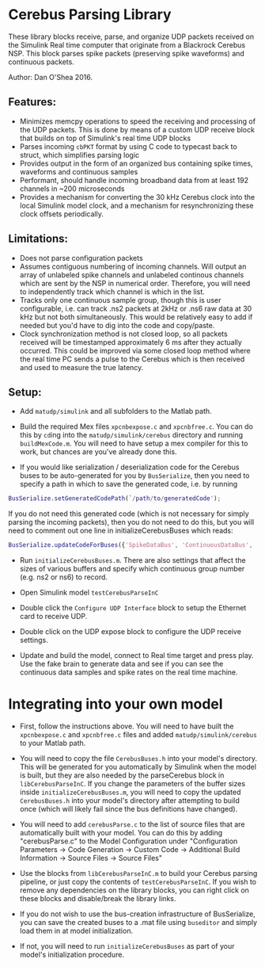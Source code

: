# Cerebus Parsing Library

These library blocks receive, parse, and organize UDP packets received on the Simulink Real time computer that originate from a Blackrock Cerebus NSP. This block parses spike packets (preserving spike waveforms) and continuous packets.

Author: Dan O'Shea 2016.

## Features:

- Minimizes memcpy operations to speed the receiving and processing of the UDP packets. This is done by means of a custom UDP receive block that builds on top of Simulink's real time UDP blocks
- Parses incoming  `cbPKT` format by using C code to typecast back to struct, which simplifies parsing logic
- Provides output in the form of an organized bus containing spike times, waveforms and continuous samples
- Performant, should handle incoming broadband data from at least 192 channels in ~200 microseconds
- Provides a mechanism for converting the 30 kHz Cerebus clock into the local Simulink model clock, and a mechanism for resynchronizing these clock offsets periodically.

## Limitations:

- Does not parse configuration packets
- Assumes contiguous numbering of incoming channels. Will output an array of unlabeled spike channels and unlabeled continous channels which are sent by the NSP in numerical order. Therefore, you will need to independently track which channel is which in the list.
- Tracks only one continuous sample group, though this is user configurable, i.e. can track .ns2 packets at 2kHz or .ns6 raw data at 30 kHz but not both simultaneously. This would be relatively easy to add if needed but you'd have to dig into the code and copy/paste.
- Clock synchronization method is not closed loop, so all packets received will be timestamped approximately 6 ms after they actually occurred. This could be improved via some closed loop method where the real time PC sends a pulse to the Cerebus which is then received and used to measure the true latency.

## Setup:

- Add `matudp/simulink` and all subfolders to the Matlab path.

- Build the required Mex files `xpcnbexpose.c` and `xpcnbfree.c`. You can do this by `cd`ing into the `matudp/simulink/cerebus` directory and running `buildMexCode.m`. You will need to have setup a mex compiler for this to work, but chances are you've already done this.

- If you would like serialization / deserialization code for the Cerebus buses to be auto-generated for you by `BusSerialize`, then you need to specify a path in which to save the generated code, i.e. by running 

```matlab
BusSerialize.setGeneratedCodePath(`/path/to/generatedCode');
```
If you do not need this generated code (which is not necessary for simply parsing the incoming packets), then you do not need to do this, but you will need to comment out one line in initializeCerebusBuses which reads:

```matlab
BusSerialize.updateCodeForBuses({'SpikeDataBus', 'ContinuousDataBus', 'CerebusStatisticsBus'});
```

- Run `initializeCerebusBuses.m`. There are also settings that affect the sizes of various buffers and specify which continuous group number (e.g. ns2 or ns6) to record.

- Open Simulink model `testCerebusParseInC`

- Double click the `Configure UDP Interface` block to setup the Ethernet card to receive UDP.

- Double click on the UDP expose block to configure the UDP receive settings.

- Update and build the model, connect to Real time target and press play. Use the fake brain to generate data and see if you can see the continuous data samples and spike rates on the real time machine.

# Integrating into your own model

- First, follow the instructions above. You will need to have built the `xpcnbexpose.c` and `xpcnbfree.c` files and added `matudp/simulink/cerebus` to your Matlab path.

- You will need to copy the file `CerebusBuses.h` into your model's directory. This will be generated for you automatically by Simulink when the model is built, but they are also needed by the parseCerebus block in `libCerebusParseInC`. If you change the parameters of the buffer sizes inside `initializeCerebusBuses.m`, you will need to copy the updated `CerebusBuses.h` into your model's directory after attempting to build once (which will likely fail since the bus definitions have changed). 

- You will need to add `cerebusParse.c` to the list of source files that are automatically built with your model. You can do this by adding "cerebusParse.c" to the Model Configuration under "Configuration Parameters ->
Code Generation -> Custom Code -> Additional Build Information -> Source
Files -> Source Files"

- Use the blocks from `libCerebusParseInC.m` to build your Cerebus parsing pipeline, or just copy the contents of `testCerebusParseInC`. If you wish to remove any dependencies on the library blocks, you can right click on these blocks and disable/break the library links.

- If you do not wish to use the bus-creation infrastructure of BusSerialize, you can save the created buses to a .mat file using `buseditor` and simply load them in at model initialization.

- If not, you will need to run `initializeCerebusBuses` as part of your model's initialization procedure.


